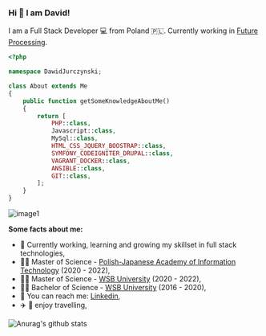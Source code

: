### Hi 👋 I am David!

I am a Full Stack Developer :computer: from Poland :poland:.
Currently working in [Future Processing](https://www.future-processing.com/).

```php
<?php

namespace DawidJurczynski;

class About extends Me
{
    public function getSomeKnowledgeAboutMe()
    {
        return [
            PHP::class,
            Javascript::class,
            MySql::class,
            HTML_CSS_JQUERY_BOOSTRAP::class,
            SYMFONY_CODEIGNITER_DRUPAL::class,
            VAGRANT_DOCKER::class,
            ANSIBLE::class,
            GIT::class,
        ];
    }
}
```

![image1](https://user-images.githubusercontent.com/27860422/97922514-e4567480-1d5c-11eb-9e53-7f8168a3c1a1.JPG)

**Some facts about me:**
- :seedling: Currently working, learning and growing my skillset in full stack technologies,
- :student: Master of Science - [Polish-Japanese Academy of Information Technology](https://www.pja.edu.pl/en/) (2020 - 2022),
- :student: Master of Science - [WSB University](https://en.wsb.edu.pl/) (2020 - 2022),
- :man_student: Bachelor of Science - [WSB University](https://en.wsb.edu.pl/) (2016 - 2020),
- :speech_balloon: You can reach me:  [Linkedin](https://www.linkedin.com/in/dawid-j-5472371a5/),
- :airplane: :mount_fuji: enjoy travelling,

![Anurag's github stats](https://github-readme-stats.vercel.app/api?username=Davvidos&count_private=true&theme=react&show_icons=true)
